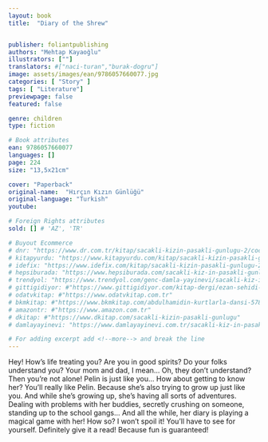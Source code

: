 ```yaml
---
layout: book
title:  "Diary of the Shrew"


publisher: foliantpublishing
authors: "Mehtap Kayaoğlu"
illustrators: [""]
translators: #["naci-turan","burak-dogru"]
image: assets/images/ean/9786057660077.jpg
categories: [ "Story" ]
tags: [ "Literature"]
previewpage: false
featured: false

genre: children
type: fiction

# Book attributes
ean: 9786057660077
languages: []
page: 224
size: "13,5x21cm"

cover: "Paperback"
original-name:  "Hırçın Kızın Günlüğü"
original-language: "Turkish"
youtube:

# Foreign Rights attributes
sold: [] # 'AZ', 'TR'

# Buyout Ecommerce
# dnr: "https://www.dr.com.tr/kitap/sacakli-kizin-pasakli-gunlugu-2/cocuk-ve-genclik/genclik-10-yas/roman-oyku/urunno=0001893059001"
# kitapyurdu: "https://www.kitapyurdu.com/kitap/sacakli-kizin-pasakli-gunlugu-2-/560122.html&filter_name=Sa%C3%A7akl%C4%B1+K%C4%B1z%27%C4%B1n+Pasakl%C4%B1+G%C3%BCnl%C3%BC%C4%9F%C3%BC+2"
# idefix: "https://www.idefix.com/kitap/sacakli-kizin-pasakli-gunlugu-2/cocuk-ve-genclik/genclik-10-yas/roman-oyku/urunno=0001893059001"
# hepsiburada: "https://www.hepsiburada.com/sacakli-kiz-in-pasakli-gunlugu-2-damla-yayinevi-p-HBV000012ER86"
# trendyol: "https://www.trendyol.com/genc-damla-yayinevi/sacakli-kiz-in-pasakli-gunlugu-2-p-54825777"
# gittigidiyor: #"https://www.gittigidiyor.com/kitap-dergi/ezan-sehidi-adnan-menderes_pdp_732728793"
# odatvkitap: #"https://www.odatvkitap.com.tr"
# bkmkitap: #"https://www.bkmkitap.com/abdulhamidin-kurtlarla-dansi-578226"
# amazontr: #"https://www.amazon.com.tr"
# dkitap: #"https://www.dkitap.com/sacakli-kizin-pasakli-gunlugu"
# damlayayinevi: "https://www.damlayayinevi.com.tr/sacakli-kiz-in-pasakli-gunlugu-2-bu-iste-bi-terslik-var"

# For adding excerpt add <!--more--> and break the line
---
```

Hey! How’s life treating you?
Are you in good spirits? Do your folks understand
you?
Your mom and dad, I mean...
Oh, they don’t understand?
Then you’re not alone! Pelin is just like you...
How about getting to know her?
You’ll really like Pelin. Because she’s also trying to
grow up just like you.
And while she’s growing up, she’s having all sorts
of adventures.
Dealing with problems with her buddies, secretly
crushing on someone, standing up to the school
gangs...
And all the while, her diary is playing a magical
game with her! How so?
I won’t spoil it! You’ll have to see for yourself. Definitely give it a read!
Because fun is guaranteed!
<!--more--> 

